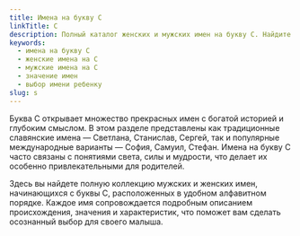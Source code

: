 ```yaml
---
title: Имена на букву С
linkTitle: С
description: Полный каталог женских и мужских имен на букву С. Найдите идеальное имя для ребенка среди популярных и редких вариантов с подробными значениями.
keywords:
  - имена на букву С
  - женские имена на С
  - мужские имена на С
  - значение имен
  - выбор имени ребенку
slug: s
---
```


Буква С открывает множество прекрасных имен с богатой историей и глубоким смыслом. В этом разделе представлены как традиционные славянские имена — Светлана, Станислав, Сергей, так и популярные международные варианты — София, Самуил, Стефан. Имена на букву С часто связаны с понятиями света, силы и мудрости, что делает их особенно привлекательными для родителей.

Здесь вы найдете полную коллекцию мужских и женских имен, начинающихся с буквы С, расположенных в удобном алфавитном порядке. Каждое имя сопровождается подробным описанием происхождения, значения и характеристик, что поможет вам сделать осознанный выбор для своего малыша.
